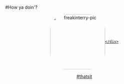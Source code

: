 #How ya doin'?

<div align="center">
  <a href="https://github.com/parreira7">
  <img align="center" alt="freakinterry-pic" height="175" style="border-radius:50px;" src="https://i.pinimg.com/originals/f7/dd/35/f7dd35eaf5ed41acf77c77ac96dbb5b9.gif"
       
  
    </div>
  
  #thatsit
